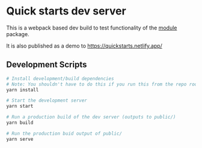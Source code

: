 # Quick starts dev server

This is a webpack based dev build to test functionality of the [module](../module) package.

It is also published as a demo to https://quickstarts.netlify.app/

## Development Scripts
```sh
# Install development/build dependencies
# Note: You shouldn't have to do this if you run this from the repo root
yarn install

# Start the development server
yarn start

# Run a production build of the dev server (outputs to public/)
yarn build

# Run the production buid output of public/
yarn serve
```
